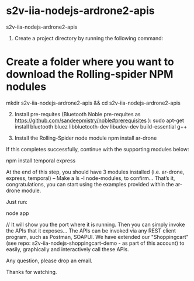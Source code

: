 # s2v-iia-nodejs-ardrone2-apis
s2v-iia-nodejs-ardrone2-apis


1.	Create a project directory by running the following command:
# Create a folder where you want to download the Rolling-spider NPM nodules

mkdir s2v-iia-nodejs-ardrone2-apis && cd s2v-iia-nodejs-ardrone2-apis


2.	Install pre-requites (Bluetooth Noble pre-requites as https://github.com/sandeepmistry/noble#prerequisites ):
sudo apt-get install bluetooth bluez libbluetooth-dev libudev-dev build-essential g++

3.	Install the Rolling-Spider node module
npm install ar-drone

If this completes successfully, continue with the supporting modules below:


npm install temporal express

At the end of this step, you should have 3 modules installed (i.e. ar-drone, express, temporal) – Make a ls -l node-modules, to confirm…
That’s it, congratulations, you can start using the examples provided within the ar-drone module.

Just run:

node app

// It will show you the port where it is running. Then you can simply invoke the APIs that it exposes...  The APIs can be invoked via any REST client program, such as Postman, SOAPUI. We have extended our "Shoppingcart" (see repo: s2v-iia-nodejs-shoppingcart-demo - as part of this account) to easily, graphically and interactively call these APIs.

Any question, please drop an email.

Thanks for watching.
